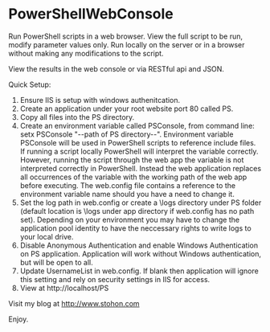 # PowerShellWebConsole

Run PowerShell scripts in a web browser. View the full script to be run, modify parameter values only. Run locally on the server or in a browser without making any modifications to the script. 

View the results in the web console or via RESTful api and JSON.

Quick Setup: 
1. Ensure IIS is setup with windows authenitcation. 
2. Create an application under your root website port 80 called PS. 
3. Copy all files into the PS directory.
4. Create an environment variable called PSConsole, from command line: setx PSConsole "--path of PS directory--". Environment variable PSConsole will be used in PowerShell scripts to reference include files. If running a script locally PowerShell will interpret the variable correctly. However, running the script through the web app the variable is not interpreted correctly in PowerShell. Instead the web application replaces all occurrences of the variable with the working path of the web app before executing. The web.config file contains a reference to the environment variable name should you have a need to change it. 
5. Set the log path in web.config or create a \logs directory under PS folder (default location is \logs under app directory if web.config has no path set). Depending on your environment you may have to change the application pool identity to have the neccessary rights to write logs to your local drive.
6. Disable Anonymous Authentication and enable Windows Authentication on PS application. Application will work without Windows authentication, but will be open to all. 
7. Update UsernameList in web.config. If blank then application will ignore this setting and rely on security settings in IIS for access.  
8. View at http://localhost/PS

Visit my blog at http://www.stohon.com

Enjoy.